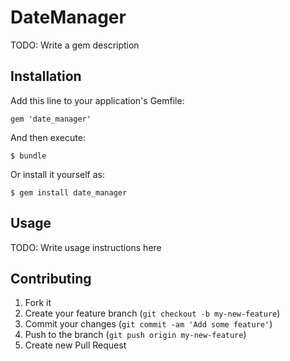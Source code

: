 # DateManager

TODO: Write a gem description

## Installation

Add this line to your application's Gemfile:

    gem 'date_manager'

And then execute:

    $ bundle

Or install it yourself as:

    $ gem install date_manager

## Usage

TODO: Write usage instructions here

## Contributing

1. Fork it
2. Create your feature branch (`git checkout -b my-new-feature`)
3. Commit your changes (`git commit -am 'Add some feature'`)
4. Push to the branch (`git push origin my-new-feature`)
5. Create new Pull Request

